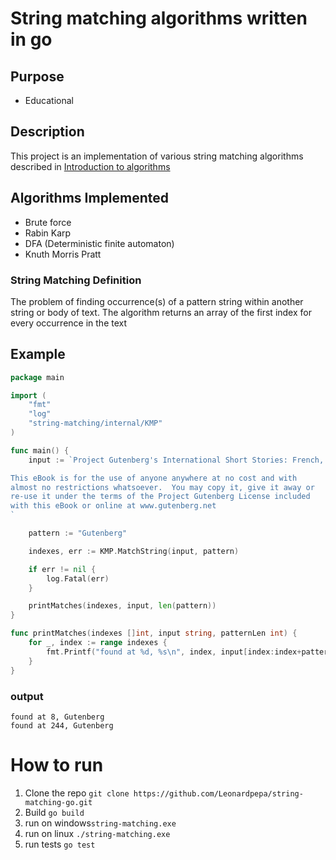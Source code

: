 # String matching algorithms written in go

## Purpose

* Educational

## Description

This project is an implementation of various string matching algorithms described
in [Introduction to algorithms](https://dl.ebooksworld.ir/books/Introduction.to.Algorithms.4th.Leiserson.Stein.Rivest.Cormen.MIT.Press.9780262046305.EBooksWorld.ir.pdf)<br>

## Algorithms Implemented

* Brute force
* Rabin Karp
* DFA (Deterministic finite automaton)
* Knuth Morris Pratt

### String Matching Definition
The problem of finding occurrence(s) of a pattern string within another string or body of text.
The algorithm returns an array of the first index for every occurrence in the text

## Example

```go
package main

import (
	"fmt"
	"log"
	"string-matching/internal/KMP"
)

func main() {
	input := `Project Gutenberg's International Short Stories: French, by Various

This eBook is for the use of anyone anywhere at no cost and with
almost no restrictions whatsoever.  You may copy it, give it away or
re-use it under the terms of the Project Gutenberg License included
with this eBook or online at www.gutenberg.net
`

	pattern := "Gutenberg"

	indexes, err := KMP.MatchString(input, pattern)

	if err != nil {
		log.Fatal(err)
	}

	printMatches(indexes, input, len(pattern))
}

func printMatches(indexes []int, input string, patternLen int) {
	for _, index := range indexes {
		fmt.Printf("found at %d, %s\n", index, input[index:index+patternLen])
	}
}
```

### output

```terminal
found at 8, Gutenberg
found at 244, Gutenberg
```

# How to run
1. Clone the repo ```git clone https://github.com/Leonardpepa/string-matching-go.git```
2. Build ```go build```
3. run on windows```string-matching.exe```
4. run on linux ```./string-matching.exe```
5. run tests ```go test```